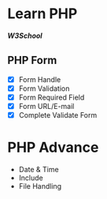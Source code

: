 # Learn PHP
***W3School***

## PHP Form
- [x] Form Handle
- [x] Form Validation
- [x] Form Required Field
- [x] Form URL/E-mail
- [x] Complete Validate Form
  
# PHP Advance
- Date & Time
- Include
- File Handling